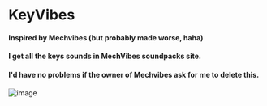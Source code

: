 # KeyVibes
#### Inspired by Mechvibes (but probably made worse, haha)
#### I get all the keys sounds in MechVibes soundpacks site.
#### I'd have no problems if the owner of Mechvibes ask for me to delete this.
![image](https://github.com/user-attachments/assets/bb5b2fa6-e412-4fbb-a332-c5e49110a3d7)
